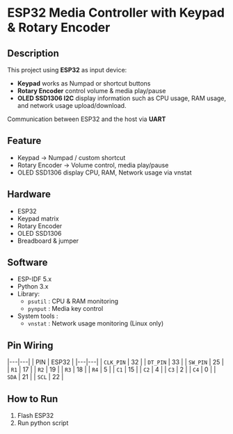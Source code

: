 # ESP32 Media Controller with Keypad & Rotary Encoder

## Description
This project using **ESP32** as input device:
- **Keypad** works as Numpad or shortcut buttons
- **Rotary Encoder** control volume & media play/pause 
- **OLED SSD1306 I2C** display information such as CPU usage, RAM usage, and network usage upload/download.

Communication between ESP32 and the host via **UART**

## Feature
- Keypad -> Numpad / custom shortcut
- Rotary Encoder -> Volume control, media play/pause
- OLED SSD1306 display CPU, RAM, Network usage via vnstat

## Hardware
- ESP32
- Keypad matrix
- Rotary Encoder
- OLED SSD1306
- Breadboard & jumper

## Software
- ESP-IDF 5.x
- Python 3.x
- Library: 
    - `psutil` : CPU & RAM monitoring
    - `pynput` : Media key control
- System tools :
    - `vnstat` : Network usage monitoring (Linux only)

## Pin Wiring
|---|---|
| PIN | ESP32 |
|---|---|
| `CLK_PIN` | 32 |
| `DT_PIN` | 33 |
| `SW_PIN` | 25 |
| `R1` | 17 |
| `R2` | 19 |
| `R3` | 18 |
| `R4` | 5 |
| `C1` | 15 |
| `C2` | 4 |
| `C3` | 2 |
| `C4` | 0 |
| `SDA` | 21 |
| `SCL` | 22 |

## How to Run
1. Flash ESP32
2. Run python script